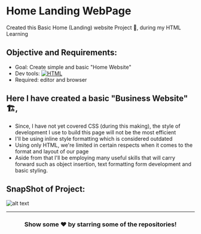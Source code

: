 # Home Landing WebPage
Created this Basic Home (Landing) website Project  🚧, during my HTML Learning 

## Objective and Requirements:
- Goal: Create simple and basic "Home Website"
- Dev tools: <a href="#"><img alt="HTML" src="https://img.shields.io/badge/HTML-E34F26.svg?logo=html5&logoColor=white"></a>
- Required: editor and browser

## Here I have created a basic "Business Website" 🏗️,
- Since, I have not yet covered CSS (during this making), the style of development I use to build this page will not be the most efficient
- I'll be using inline style formatting which is considered outdated 
- Using only HTML, we're limited in certain respects when it comes to the format and layout of our page
- Aside from that I'll be employing many useful skills that will carry forward such as object insertion, text formatting form development and basic styling.

## SnapShot of Project:

![alt text](https://github.com/ayush-sleeping/Home-WebPage/blob/main/This%20how%20output%20looks.png)

<hr>

<div align="center">

### Show some ❤️ by starring some of the repositories!

</div>

